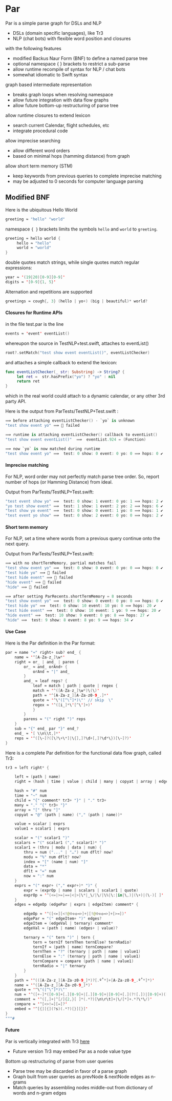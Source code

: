 # Par

Par is a simple parse graph for DSLs and NLP

- DSLs (domain specific languages), like Tr3
- NLP (chat bots) with flexible word position and closures

with the following features
- modified Backus Naur Form (BNF) to define a named parse tree
- optional namespace { } brackets to restrict a sub-parse
- allow runtime recompile of syntax for NLP / chat bots
- somewhat idiomatic to Swift syntax

graph based intermediate representation
- breaks graph loops when resolving namespace
- allow future integration with data flow graphs
- allow future bottom-up restructuring of parse tree

allow runtime closures to extend lexicon
- search current Calendar, flight schedules, etc
- integrate procedural code

allow imprecise searching
- allow different word orders
- based on minimal hops (hamming distance) from graph

allow short term memory (STM)
- keep keywords from previous queries to complete imprecise matching
- may be adjusted to 0 seconds for computer language parsing

## Modified BNF

Here is the ubiquitous Hello World
```swift
greeting ≈ "hello" "world"
```

namespace `{ }` brackets limits the symbols `hello` and `world` to `greeting`.
```swift
greeting ≈ hello world {
     hello ≈ "hello"
     world ≈ "world"
}
```
double quotes match strings, while
single quotes match regular expressions:
```swift
year ≈ '(19|20)[0-9][0-9]'
digits ≈ '[0-9]{1, 5}'
```

Alternation and repetitions are supported
```c
greetings ≈ cough{, 3} (hello | yo+) (big | beautiful)* world?
```

#### Closures for Runtime APIs

in the file test.par is the line
```swift
events ≈ 'event' eventList()
```

whereupon the source in TestNLP+test.swift, attaches to eventList()
```swift
root?.setMatch("test show event eventList()", eventListChecker)
```
and attaches a simple callback to extend the lexicon:
```swift
func eventListChecker(_ str: Substring) -> String? {
     let ret =  str.hasPrefix("yo") ? "yo" : nil
     return ret
}
```
which in the real world could attach to a dynamic calendar, or any other 3rd party API.

Here is the output from ParTests/TestNLP+Test.swift :
```swift
⟹ before attaching eventListChecker() - `yo` is unknown
"test show event yo" ⟹ 🚫 failed

⟹ runtime is attaching eventListChecker() callback to eventList()
"test show event eventList()"  ⟹  eventList.924 = (Function)

⟹ now `yo` is now matched during runtime
"test show event yo" ⟹  test: 0 show: 0 event: 0 yo: 0 ⟹ hops: 0 ✔︎
```

#### Imprecise matching

For NLP, word order may not perfectly match parse tree order. So, report number of hops (or Hamming Distance) from ideal.

Output from ParTests/TestNLP+Test.swift:
```swift
"test event show yo" ⟹  test: 0 show: 1 event: 0 yo: 1 ⟹ hops: 2 ✔︎
"yo test show event" ⟹  test: 1 show: 1 event: 2 yo: 2 ⟹ hops: 6 ✔︎
"test show yo event" ⟹  test: 0 show: 0 event: 1 yo: 0 ⟹ hops: 1 ✔︎
"test event yo show" ⟹  test: 0 show: 2 event: 0 yo: 0 ⟹ hops: 2 ✔︎
```

#### Short term memory

For NLP, set a time where words from a previous query continue onto the next query.

Output from ParTests/TestNLP+Test.swift:
```swift
⟹ with no shortTermMemory, partial matches fail
"test show event yo" ⟹  test: 0 show: 0 event: 0 yo: 0 ⟹ hops: 0 ✔︎
"test hide yo" ⟹ 🚫 failed
"test hide event" ⟹ 🚫 failed
"hide event" ⟹ 🚫 failed
"hide" ⟹ 🚫 failed

⟹ after setting ParRecents.shortTermMemory = 8 seconds
"test show event yo" ⟹  test: 0 show: 0 event: 0 yo: 0 ⟹ hops: 0 ✔︎
"test hide yo" ⟹  test: 0 show: 10 event: 10 yo: 0 ⟹ hops: 20 ✔︎
"test hide event" ⟹  test: 0 show: 10 event: 1 yo: 9 ⟹ hops: 20 ✔︎
"hide event" ⟹  test: 10 show: 9 event: 0 yo: 8 ⟹ hops: 27 ✔︎
"hide" ⟹  test: 9 show: 8 event: 8 yo: 9 ⟹ hops: 34 ✔︎
```
#### Use Case
Here is the Par definition in the Par format:

```swift
par ≈ name "≈" right+ sub? end_ {
    name ≈ '^[A-Za-z_]\w*'
    right ≈ or_ | and_ | paren {
        or_ ≈ and_ orAnd+ {
            orAnd ≈ "|" and_
        }
        and_ ≈ leaf reps? {
            leaf ≈ match | path | quote | regex {
            match ≈ '^([A-Za-z_]\w*)\(\)'
            path ≈ '^[A-Za-z_][A-Za-z0-9_.]*'
            quote ≈ '^\"([^\"]*)\"' // skip  \"
            regex ≈ '^([i_]*\'[^\']+)'
            }
        }
        parens ≈ "(" right ")" reps
    }
    sub ≈ "{" end_ par "}" end_?
    end_ ≈ '[ \\n\\t,]*'
    reps ≈ '^([\~]?([\?\+\*]|\{],]?\d+[,]?\d*\})[\~]?)'
}
```
Here is a complete Par definition for the functional data flow graph, called Tr3: 

```swift
tr3 ≈ left right* {

    left ≈ (path | name)
    right ≈ (hash | time | value | child | many | copyat | array | edges | embed | comment)+

    hash ≈ "#" num
    time ≈ "~" num
    child ≈ "{" comment* tr3+ "}" | "." tr3+
    many ≈ "." "{" tr3+ "}"
    array ≈ "[" thru "]"
    copyat ≈ "@" (path | name) ("," (path | name))*

    value ≈ scalar | exprs
    value1 ≈ scalar1 | exprs

    scalar ≈ "(" scalar1 ")"
    scalars ≈ "(" scalar1 ("," scalar1)* ")"
    scalar1 ≈ (thru | modu | data | num) {
        thru ≈ num ("..." | "…") num dflt? now?
        modu ≈ "%" num dflt? now?
        index ≈ "[" (name | num) "]"
        data ≈ "*"
        dflt ≈ "=" num
        now ≈ ":" num
    }
    exprs ≈ "(" expr+ ("," expr+)* ")" {
        expr ≈ (exprOp | name | scalars | scalar1 | quote)
        exprOp ≈ '^(<=|>=|==|<|>|\*|_\/|\/|\%|\:|in|\,)|(\+)|(\-)[ ]'
    }
    edges ≈ edgeOp (edgePar | exprs | edgeItem) comment* {

        edgeOp ≈ '^([<←][<!@⟐⟡◇→>]+|[!@⟐⟡◇→>]+[>→])'
        edgePar ≈ "(" edgeItem+ ")" edges?
        edgeItem ≈ (edgeVal | ternary) comment*
        edgeVal ≈ (path | name) (edges+ | value)?

        ternary ≈ "(" tern ")" | tern {
            tern ≈ ternIf ternThen ternElse? ternRadio?
            ternIf ≈ (path | name) ternCompare?
            ternThen ≈ "?" (ternary | path | name | value1)
            ternElse ≈ ":" (ternary | path | name | value1)
            ternCompare ≈ compare (path | name | value1)
            ternRadio ≈ "|" ternary
        }
    }
    path ≈ '^(([A-Za-z_][A-Za-z0-9_]*)?[.º˚*]+[A-Za-z0-9_.º˚*]*)'
    name ≈ '^([A-Za-z_][A-Za-z0-9_]*)'
    quote ≈ '^\"([^\"]*)\"'
    num ≈ '^([+-]*([0-9]+[.][0-9]+|[.][0-9]+|[0-9]+[.](?![.])|[0-9]+)([e][+-][0-9]+)?)'
    comment ≈ '^([,]+|^[/]{2,}[ ]*(.*?)[\n\r\t]+|\/[*]+.*?\*\/)'
    compare ≈ '^[<>!=][=]?'
    embed ≈ '^[{][{](?s)(.*?)[}][}]'
}
"""#

```
#### Future

Par is vertically integrated with Tr3 [here](https://github.com/musesum/Tr3)
- Future version Tr3 may embed Par as a node value type

Bottom up restructuring of parse from user queries
- Parse tree may be discarded in favor of a parse graph
- Graph built from user queries as prevNode & nextNode edges as n-grams
- Match queries by assembling nodes middle-out from dictionary of words and n-gram edges
